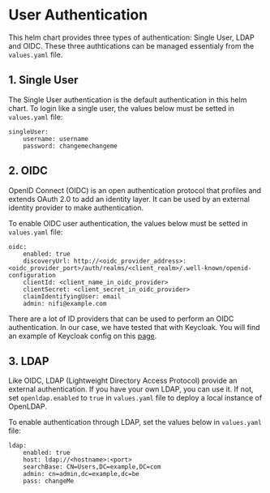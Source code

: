User Authentication
=============

This helm chart provides three types of authentication: Single User, LDAP and OIDC. These three authtications can be managed essentialy from the `values.yaml` file. 


## 1. Single User

The Single User authentication is the default authentication in this helm chart. To login like a single user, the values below must be setted in `values.yaml` file:

````
singleUser:
    username: username
    password: changemechangeme
````

## 2. OIDC

OpenID Connect (OIDC) is an open authentication protocol that profiles and extends OAuth 2.0 to add an identity layer. It can be used by an external identity provider to make authentication. 

To enable OIDC user authentication, the values below must be setted in `values.yaml` file:

````
oidc:
    enabled: true
    discoveryUrl: http://<oidc_provider_address>:<oidc_provider_port>/auth/realms/<client_realm>/.well-known/openid-configuration
    clientId: <client_name_in_oidc_provider>
    clientSecret: <client_secret_in_oidc_provider>
    claimIdentifyingUser: email
    admin: nifi@example.com
````

There are a lot of ID providers that can be used to perform an OIDC authentication. In our case, we have tested that with Keycloak. You will find an example of Keycloak config on this [page](doc/KEYCLOAK.md).


## 3. LDAP

Like OIDC, LDAP (Lightweight Directory Access Protocol) provide an external authentication. If you have your own LDAP, you can use it. If not, set `openldap.enabled` to `true` in `values.yaml` file to deploy a local instance of OpenLDAP.

To enable authentication through LDAP, set the values below in `values.yaml` file:

````
ldap:
    enabled: true
    host: ldap://<hostname>:<port>
    searchBase: CN=Users,DC=example,DC=com
    admin: cn=admin,dc=example,dc=be
    pass: changeMe
````
